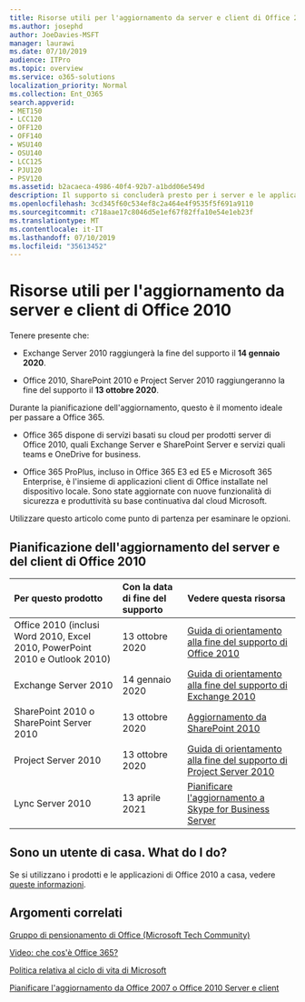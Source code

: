 ```yaml
---
title: Risorse utili per l'aggiornamento da server e client di Office 2010
ms.author: josephd
author: JoeDavies-MSFT
manager: laurawi
ms.date: 07/10/2019
audience: ITPro
ms.topic: overview
ms.service: o365-solutions
localization_priority: Normal
ms.collection: Ent_O365
search.appverid:
- MET150
- LCC120
- OFF120
- OFF140
- WSU140
- OSU140
- LCC125
- PJU120
- PSV120
ms.assetid: b2acaeca-4986-40f4-92b7-a1bdd06e549d
description: Il supporto si concluderà presto per i server e le applicazioni client di Office 2010 e non sono disponibili contratti di supporto personalizzato. Utilizzare questo articolo per iniziare a pianificare l'aggiornamento.
ms.openlocfilehash: 3cd345f60c534ef8c2a464e4f9535f5f691a9110
ms.sourcegitcommit: c718aae17c8046d5e1ef67f82ffa10e54e1eb23f
ms.translationtype: MT
ms.contentlocale: it-IT
ms.lasthandoff: 07/10/2019
ms.locfileid: "35613452"
---
```

# <a name="resources-to-help-you-upgrade-from-office-2010-servers-and-clients"></a>Risorse utili per l'aggiornamento da server e client di Office 2010

Tenere presente che:

- Exchange Server 2010 raggiungerà la fine del supporto il **14 gennaio 2020**. 

- Office 2010, SharePoint 2010 e Project Server 2010 raggiungeranno la fine del supporto il **13 ottobre 2020**. 

Durante la pianificazione dell'aggiornamento, questo è il momento ideale per passare a Office 365. 

- Office 365 dispone di servizi basati su cloud per prodotti server di Office 2010, quali Exchange Server e SharePoint Server e servizi quali teams e OneDrive for business. 

- Office 365 ProPlus, incluso in Office 365 E3 ed E5 e Microsoft 365 Enterprise, è l'insieme di applicazioni client di Office installate nel dispositivo locale. Sono state aggiornate con nuove funzionalità di sicurezza e produttività su base continuativa dal cloud Microsoft.

Utilizzare questo articolo come punto di partenza per esaminare le opzioni.
      
## <a name="office-2010-client-and-server-upgrade-planning"></a>Pianificazione dell'aggiornamento del server e del client di Office 2010
  
|**Per questo prodotto**|**Con la data di fine del supporto**|**Vedere questa risorsa**|
|:-----|:-----|:-----|
|Office 2010 (inclusi Word 2010, Excel 2010, PowerPoint 2010 e Outlook 2010)  <br/> | 13 ottobre 2020 |[Guida di orientamento alla fine del supporto di Office 2010](https://docs.microsoft.com/DeployOffice/office-2010-end-support-roadmap) <br/> |
|Exchange Server 2010  <br/> | 14 gennaio 2020  |[Guida di orientamento alla fine del supporto di Exchange 2010](exchange-2010-end-of-support.md) <br/> |
|SharePoint 2010 o SharePoint Server 2010  <br/> | 13 ottobre 2020 |[Aggiornamento da SharePoint 2010](upgrade-from-sharepoint-2010.md) <br/> |
|Project Server 2010 <br/> | 13 ottobre 2020 | [Guida di orientamento alla fine del supporto di Project Server 2010](project-server-2010-end-of-support.md) <br/> |
|Lync Server 2010 <br/> | 13 aprile 2021 | [Pianificare l'aggiornamento a Skype for Business Server](https://docs.microsoft.com/skypeforbusiness/plan-your-deployment/upgrade) <br/> |
    
## <a name="im-a-home-user-what-do-i-do"></a>Sono un utente di casa. What do I do?

Se si utilizzano i prodotti e le applicazioni di Office 2010 a casa, vedere [queste informazioni](plan-upgrade-previous-versions-office.md#im-a-home-user-what-do-i-do).

## <a name="related-topics"></a>Argomenti correlati

[Gruppo di pensionamento di Office (Microsoft Tech Community)](https://go.microsoft.com/fwlink/?linkid=842065)
  
[Video: che cos'è Office 365?](https://support.office.com/article/847caf12-2589-452c-8aca-1c009797678b.aspx)
  
[Politica relativa al ciclo di vita di Microsoft](https://go.microsoft.com/fwlink/?linkid=865200)

[Pianificare l'aggiornamento da Office 2007 o Office 2010 Server e client](plan-upgrade-previous-versions-office.md)

